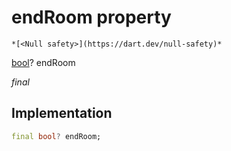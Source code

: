 


# endRoom property




    *[<Null safety>](https://dart.dev/null-safety)*


[bool](https://api.flutter.dev/flutter/dart-core/bool-class.html)? endRoom
  
_final_






## Implementation

```dart
final bool? endRoom;


```







